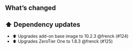 ## What’s changed

## ⬆️ Dependency updates

- ⬆️ Upgrades add-on base image to 10.2.3 @frenck (#124)
- ⬆️ Upgrades ZeroTier One to 1.8.3 @frenck (#125)
